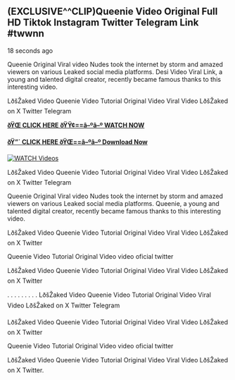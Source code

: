 ## (EXCLUSIVE^^CLIP)Queenie Video Original Full HD Tiktok Instagram Twitter Telegram Link #twwnn

18 seconds ago

Queenie Original Viral video Nudes took the internet by storm and amazed viewers on various Leaked social media platforms. Desi Video Viral Link, a young and talented digital creator, recently became famous thanks to this interesting video.

LðšŽaked Video Queenie Video Tutorial Original Video Viral Video LðšŽaked on X Twitter Telegram

**[ðŸŒ CLICK HERE ðŸŸ¢==â–ºâ–º WATCH NOW](https://clips-mediaa.blogspot.com/2025/02/video-viral-download.html)**

**[ðŸ”´ CLICK HERE ðŸŒ==â–ºâ–º Download Now](https://clips-mediaa.blogspot.com/2025/02/video-viral-download.html)**

[![WATCH Videos](https://i.imgur.com/dJHk4Zq.gif)](https://clips-mediaa.blogspot.com/2025/02/video-viral-download.html)

LðšŽaked Video Queenie Video Tutorial Original Video Viral Video LðšŽaked on X Twitter Telegram

Queenie Original Viral video Nudes took the internet by storm and amazed viewers on various Leaked social media platforms. Queenie, a young and talented digital creator, recently became famous thanks to this interesting video.

LðšŽaked Video Queenie Video Tutorial Original Video Viral Video LðšŽaked on X Twitter

Queenie Video Tutorial Original Video video oficial twitter

LðšŽaked Video Queenie Video Tutorial Original Video Viral Video LðšŽaked on X Twitter

. . . . . . . . . LðšŽaked Video Queenie Video Tutorial Original Video Viral Video LðšŽaked on X Twitter Telegram

LðšŽaked Video Queenie Video Tutorial Original Video Viral Video LðšŽaked on X Twitter

Queenie Video Tutorial Original Video video oficial twitter

LðšŽaked Video Queenie Video Tutorial Original Video Viral Video LðšŽaked on X Twitter.